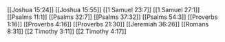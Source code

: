 [[Joshua 15:24]]
[[Joshua 15:55]]
[[1 Samuel 23:7]]
[[1 Samuel 27:1]]
[[Psalms 11:1]]
[[Psalms 32:7]]
[[Psalms 37:32]]
[[Psalms 54:3]]
[[Proverbs 1:16]]
[[Proverbs 4:16]]
[[Proverbs 21:30]]
[[Jeremiah 36:26]]
[[Romans 8:31]]
[[2 Timothy 3:11]]
[[2 Timothy 4:17]]
